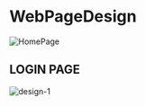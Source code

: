 # WebPageDesign
![HomePage](https://user-images.githubusercontent.com/64456168/96351006-66486b80-10d6-11eb-8b27-983b2c356cb9.JPG)

## LOGIN PAGE

![design-1](https://user-images.githubusercontent.com/64456168/96351027-8415d080-10d6-11eb-972e-13f108160a1d.JPG)
